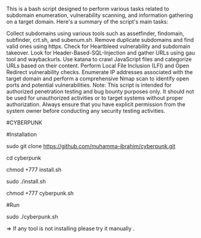 This is a bash script designed to perform various tasks related to subdomain enumeration, vulnerability scanning, and information gathering on a target domain. Here's a summary of the script's main tasks:

Collect subdomains using various tools such as assetfinder, findomain, subfinder, crt.sh, and subenum.sh. Remove duplicate subdomains and find valid ones using httpx. Check for Heartbleed vulnerability and subdomain takeover. Look for Header-Based-SQL-Injection and gather URLs using gau tool and waybackurls. Use katana to crawl JavaScript files and categorize URLs based on their content. Perform Local File Inclusion (LFI) and Open Redirect vulnerability checks. Enumerate IP addresses associated with the target domain and perform a comprehensive Nmap scan to identify open ports and potential vulnerabilities. Note: This script is intended for authorized penetration testing and bug bounty purposes only. It should not be used for unauthorized activities or to target systems without proper authorization. Always ensure that you have explicit permission from the system owner before conducting any security testing activities.

#CYBERPUNK

#Installation

sudo git clone https://github.com/muhamma-ibrahim/cyberpunk.git

cd cyberpunk

chmod +777 install.sh

sudo ./install.sh

chmod +777 cyberpunk.sh

#Run

sudo ./cyberpunk.sh

=> If any tool is not installing please try it manually .
